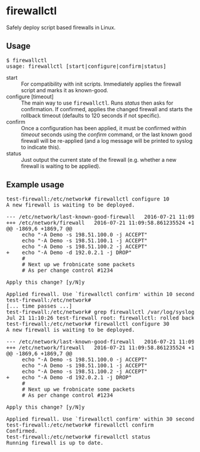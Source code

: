 # firewallctl
Safely deploy script based firewalls in Linux.

## Usage

<pre>
$ firewallctl 
usage: firewallctl [start|configure|confirm|status]
</pre>

<dl>
  <dt>start</dt>
  <dd>For compatibility with init scripts. Immediately applies the firewall script and marks it as known-good.</dd>

  <dt>configure [timeout]</dt>
  <dd>The main way to use <tt>firewallctl</tt>. Runs <em>status</em> then asks for confirmation. If confirmed, applies the changed firewall and starts the rollback timeout (defaults to 120 seconds if not specific).</dd>
  
  <dt>confirm</dt>
  <dd>Once a configuration has been applied, it must be confirmed within <em>timeout</em> seconds using the <em>confirm</em> command, or the last known good firewall will be re-applied (and a log message will be printed to syslog to indicate this).</dd>
  
  <dt>status</dt>
  <dd>Just output the current state of the firewall (e.g. whether a new firewall is waiting to be applied).</dd>
</dl>

## Example usage

<pre>
test-firewall:/etc/network# firewallctl configure 10
A new firewall is waiting to be deployed.

--- /etc/network/last-known-good-firewall   2016-07-21 11:09:41.953415248 +1200
+++ /etc/network/firewall   2016-07-21 11:09:58.861235524 +1200
@@ -1869,6 +1869,7 @@
     echo "-A Demo -s 198.51.100.0 -j ACCEPT"
     echo "-A Demo -s 198.51.100.1 -j ACCEPT"
     echo "-A Demo -s 198.51.100.2 -j ACCEPT"
+    echo "-A Demo -d 192.0.2.1 -j DROP"
     # 
     # Next up we frobnicate some packets
     # As per change control #1234

Apply this change? [y/N]y

Applied firewall. Use `firewallctl confirm' within 10 seconds to confirm.
test-firewall:/etc/network#
[... time passes ...]
test-firewall:/etc/network# grep firewallctl /var/log/syslog
Jul 21 11:10:26 test-firewall root: firewallctl: rolled back firewall!
test-firewall:/etc/network# firewallctl configure 30
A new firewall is waiting to be deployed.

--- /etc/network/last-known-good-firewall   2016-07-21 11:09:41.953415248 +1200
+++ /etc/network/firewall   2016-07-21 11:09:58.861235524 +1200
@@ -1869,6 +1869,7 @@
     echo "-A Demo -s 198.51.100.0 -j ACCEPT"
     echo "-A Demo -s 198.51.100.1 -j ACCEPT"
     echo "-A Demo -s 198.51.100.2 -j ACCEPT"
+    echo "-A Demo -d 192.0.2.1 -j DROP"
     # 
     # Next up we frobnicate some packets
     # As per change control #1234

Apply this change? [y/N]y

Applied firewall. Use `firewallctl confirm' within 30 seconds to confirm.
test-firewall:/etc/network# firewallctl confirm
Confirmed.
test-firewall:/etc/network# firewallctl status
Running firewall is up to date.
</pre>
